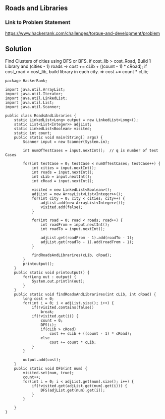 ## Roads and Libraries

### Link to Problem Statement
https://www.hackerrank.com/challenges/torque-and-development/problem


## Solution

Find Clusters of cities using DFS or BFS.
if cost_lib > cost_Road, Build 1 Library and (cities - 1) roads => cost += cLib + ((count - 1) * cRoad);
if cost_road > cost_lib, build library in each city. => cost += count * cLib;


```
package HackerRank;

import java.util.ArrayList;
import java.util.Iterator;
import java.util.LinkedList;
import java.util.List;
import java.util.Scanner;

public class RoadsAndLibraries {
	static LinkedList<Long> output = new LinkedList<Long>();
	static List<List<Integer>> adjList;
	static LinkedList<Boolean> visited;
	static int count;
	public static void main(String[] args) {
		Scanner input = new Scanner(System.in);

		int numOfTestCases = input.nextInt();  // q is number of test Cases

		for(int testCase = 0; testCase < numOfTestCases; testCase++) {
			int cities = input.nextInt();
			int roads = input.nextInt();
			int cLib = input.nextInt();
			int cRoad = input.nextInt();
			
			visited = new LinkedList<Boolean>();
			adjList = new ArrayList<List<Integer>>();
			for(int city = 0; city < cities; city++) {
				adjList.add(new ArrayList<Integer>());
				visited.add(false);
			}
			
			for(int road = 0; road < roads; road++) {
				int roadFrom = input.nextInt();
				int roadTo = input.nextInt();
				
				adjList.get(roadFrom - 1).add(roadTo - 1);
				adjList.get(roadTo - 1).add(roadFrom - 1);
			}
			
			findRoadsAndLibrarires(cLib, cRoad);
		}
		printoutput();
	}
	public static void printoutput() {
		for(Long out : output) {
			System.out.println(out);
		}
	}
	public static void findRoadsAndLibrarires(int cLib, int cRoad) {
		long cost = 0;
		for(int i = 0; i < adjList.size(); i++) {
			if(!visited.contains(false))
				break;
			if(!visited.get(i)) {
				count = 0;
				DFS(i);
				if(cLib > cRoad)
					cost += cLib + ((count - 1) * cRoad);
				else
					cost += count * cLib;
			}
		}
		
		output.add(cost);
	}
	public static void DFS(int num) {
		visited.set(num, true);
		count++;
		for(int i = 0; i < adjList.get(num).size(); i++) {
			if(!visited.get(adjList.get(num).get(i))) {
				DFS(adjList.get(num).get(i));
			}
		}

	}
}

```